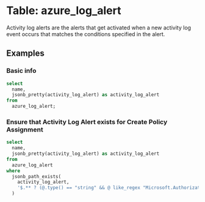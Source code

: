# Table: azure_log_alert

Activity log alerts are the alerts that get activated when a new activity log event occurs that matches the conditions specified in the alert.

## Examples

### Basic info

```sql
select
  name,
  jsonb_pretty(activity_log_alert) as activity_log_alert
from
  azure_log_alert;
```


### Ensure that Activity Log Alert exists for Create Policy Assignment

```sql
select
  name,
  jsonb_pretty(activity_log_alert) as activity_log_alert
from
  azure_log_alert
where
  jsonb_path_exists(
    activity_log_alert,
    '$.** ? (@.type() == "string" && @ like_regex "Microsoft.Authorization/policyAssignments/write")'
  )
```